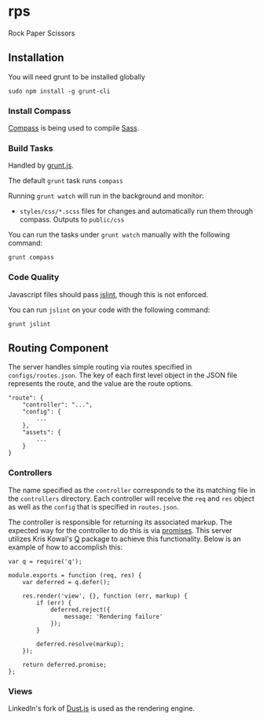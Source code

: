 # rps

Rock Paper Scissors

## Installation

You will need grunt to be installed globally

    sudo npm install -g grunt-cli

### Install Compass

[Compass](http://compass-style.org/install/) is being used to compile [Sass](http://sass-lang.com).

### Build Tasks

Handled by [grunt.js](http://gruntjs.com/).

The default `grunt` task runs `compass`

Running `grunt watch` will run in the background and monitor:

 - `styles/css/*.scss` files for changes and automatically run them through compass. Outputs to `public/css`

You can run the tasks under `grunt watch` manually with the following command:

`grunt compass`

### Code Quality

Javascript files should pass [jslint](http://www.jslint.com), though this is not enforced.

You can run `jslint` on your code with the following command:

`grunt jslint`

## Routing Component

The server handles simple routing via routes specified in `configs/routes.json`. The key of each first level object in the JSON file represents the route, and the value are the route options.

    "route": {
        "controller": "...",
        "config": {
            ...
        },
        "assets": {
            ...
        }
    }

### Controllers

The name specified as the `controller` corresponds to the its matching file in the `controllers` directory. Each controller will receive the `req` and `res` object as well as the `config` that is specified in `routes.json`.

The controller is responsible for returning its associated markup. The expected way for the controller to do this is via [promises](http://promises-aplus.github.io/promises-spec/). This server utilizes Kris Kowal's [Q](https://github.com/kriskowal/q) package to achieve this functionality. Below is an example of how to accomplish this:

    var q = require('q');
    
    module.exports = function (req, res) {
        var deferred = q.defer();
    
        res.render('view', {}, function (err, markup) {
            if (err) {
                deferred.reject({
                    message: 'Rendering failure'
                });
            }
    
            deferred.resolve(markup);
        });
    
        return deferred.promise;
    };

### Views

LinkedIn's fork of [Dust.js](https://github.com/linkedin/dustjs) is used as the rendering engine.
